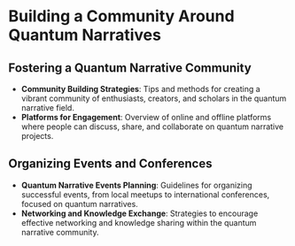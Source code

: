 # Building a Community Around Quantum Narratives

## Fostering a Quantum Narrative Community
- **Community Building Strategies**: Tips and methods for creating a vibrant community of enthusiasts, creators, and scholars in the quantum narrative field.
- **Platforms for Engagement**: Overview of online and offline platforms where people can discuss, share, and collaborate on quantum narrative projects.

## Organizing Events and Conferences
- **Quantum Narrative Events Planning**: Guidelines for organizing successful events, from local meetups to international conferences, focused on quantum narratives.
- **Networking and Knowledge Exchange**: Strategies to encourage effective networking and knowledge sharing within the quantum narrative community.
